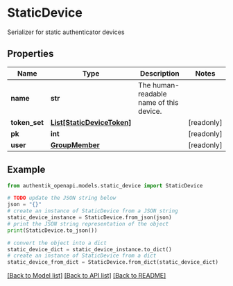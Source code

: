 # StaticDevice

Serializer for static authenticator devices

## Properties

Name | Type | Description | Notes
------------ | ------------- | ------------- | -------------
**name** | **str** | The human-readable name of this device. | 
**token_set** | [**List[StaticDeviceToken]**](StaticDeviceToken.md) |  | [readonly] 
**pk** | **int** |  | [readonly] 
**user** | [**GroupMember**](GroupMember.md) |  | [readonly] 

## Example

```python
from authentik_openapi.models.static_device import StaticDevice

# TODO update the JSON string below
json = "{}"
# create an instance of StaticDevice from a JSON string
static_device_instance = StaticDevice.from_json(json)
# print the JSON string representation of the object
print(StaticDevice.to_json())

# convert the object into a dict
static_device_dict = static_device_instance.to_dict()
# create an instance of StaticDevice from a dict
static_device_from_dict = StaticDevice.from_dict(static_device_dict)
```
[[Back to Model list]](../README.md#documentation-for-models) [[Back to API list]](../README.md#documentation-for-api-endpoints) [[Back to README]](../README.md)


